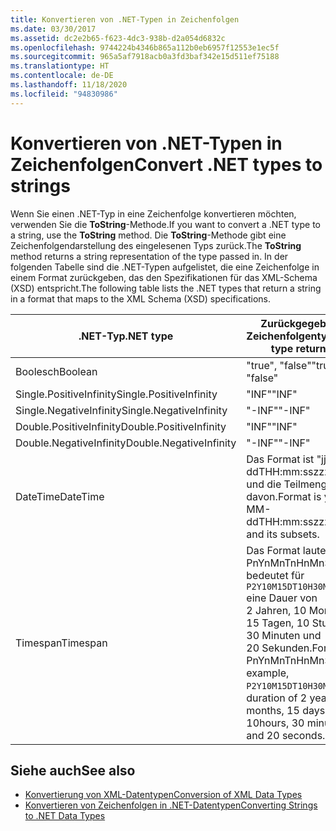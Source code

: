 ```yaml
---
title: Konvertieren von .NET-Typen in Zeichenfolgen
ms.date: 03/30/2017
ms.assetid: dc2e2b65-f623-4dc3-938b-d2a054d6832c
ms.openlocfilehash: 9744224b4346b865a112b0eb6957f12553e1ec5f
ms.sourcegitcommit: 965a5af7918acb0a3fd3baf342e15d511ef75188
ms.translationtype: HT
ms.contentlocale: de-DE
ms.lasthandoff: 11/18/2020
ms.locfileid: "94830986"
---
```

# <a name="convert-net-types-to-strings"></a><span data-ttu-id="ee02c-102">Konvertieren von .NET-Typen in Zeichenfolgen</span><span class="sxs-lookup"><span data-stu-id="ee02c-102">Convert .NET types to strings</span></span>

<span data-ttu-id="ee02c-103">Wenn Sie einen .NET-Typ in eine Zeichenfolge konvertieren möchten, verwenden Sie die **ToString**-Methode.</span><span class="sxs-lookup"><span data-stu-id="ee02c-103">If you want to convert a .NET type to a string, use the **ToString** method.</span></span> <span data-ttu-id="ee02c-104">Die **ToString**-Methode gibt eine Zeichenfolgendarstellung des eingelesenen Typs zurück.</span><span class="sxs-lookup"><span data-stu-id="ee02c-104">The **ToString** method returns a string representation of the type passed in.</span></span> <span data-ttu-id="ee02c-105">In der folgenden Tabelle sind die .NET-Typen aufgelistet, die eine Zeichenfolge in einem Format zurückgeben, das den Spezifikationen für das XML-Schema (XSD) entspricht.</span><span class="sxs-lookup"><span data-stu-id="ee02c-105">The following table lists the .NET types that return a string in a format that maps to the XML Schema (XSD) specifications.</span></span>  
  
|<span data-ttu-id="ee02c-106">.NET-Typ</span><span class="sxs-lookup"><span data-stu-id="ee02c-106">.NET type</span></span>|<span data-ttu-id="ee02c-107">Zurückgegebener Zeichenfolgentyp</span><span class="sxs-lookup"><span data-stu-id="ee02c-107">String type returned</span></span>|  
|-------------------------|--------------------------|  
|<span data-ttu-id="ee02c-108">Boolesch</span><span class="sxs-lookup"><span data-stu-id="ee02c-108">Boolean</span></span>|<span data-ttu-id="ee02c-109">"true", "false"</span><span class="sxs-lookup"><span data-stu-id="ee02c-109">"true", "false"</span></span>|  
|<span data-ttu-id="ee02c-110">Single.PositiveInfinity</span><span class="sxs-lookup"><span data-stu-id="ee02c-110">Single.PositiveInfinity</span></span>|<span data-ttu-id="ee02c-111">"INF"</span><span class="sxs-lookup"><span data-stu-id="ee02c-111">"INF"</span></span>|  
|<span data-ttu-id="ee02c-112">Single.NegativeInfinity</span><span class="sxs-lookup"><span data-stu-id="ee02c-112">Single.NegativeInfinity</span></span>|<span data-ttu-id="ee02c-113">"-INF"</span><span class="sxs-lookup"><span data-stu-id="ee02c-113">"-INF"</span></span>|  
|<span data-ttu-id="ee02c-114">Double.PositiveInfinity</span><span class="sxs-lookup"><span data-stu-id="ee02c-114">Double.PositiveInfinity</span></span>|<span data-ttu-id="ee02c-115">"INF"</span><span class="sxs-lookup"><span data-stu-id="ee02c-115">"INF"</span></span>|  
|<span data-ttu-id="ee02c-116">Double.NegativeInfinity</span><span class="sxs-lookup"><span data-stu-id="ee02c-116">Double.NegativeInfinity</span></span>|<span data-ttu-id="ee02c-117">"-INF"</span><span class="sxs-lookup"><span data-stu-id="ee02c-117">"-INF"</span></span>|  
|<span data-ttu-id="ee02c-118">DateTime</span><span class="sxs-lookup"><span data-stu-id="ee02c-118">DateTime</span></span>|<span data-ttu-id="ee02c-119">Das Format ist "jjjj-mm-ddTHH:mm:sszzzzzz" und die Teilmengen davon.</span><span class="sxs-lookup"><span data-stu-id="ee02c-119">Format is yyyy-MM-ddTHH:mm:sszzzzzz and its subsets.</span></span>|  
|<span data-ttu-id="ee02c-120">Timespan</span><span class="sxs-lookup"><span data-stu-id="ee02c-120">Timespan</span></span>|<span data-ttu-id="ee02c-121">Das Format lautet PnYnMnTnHnMnS. Die bedeutet für `P2Y10M15DT10H30M20S` eine Dauer von 2 Jahren, 10 Monaten, 15 Tagen, 10 Stunden, 30 Minuten und 20 Sekunden.</span><span class="sxs-lookup"><span data-stu-id="ee02c-121">Format is PnYnMnTnHnMnS, for example, `P2Y10M15DT10H30M20S` is a duration of 2 years, 10 months, 15 days, 10hours, 30 minutes and 20 seconds.</span></span>|  
  
## <a name="see-also"></a><span data-ttu-id="ee02c-122">Siehe auch</span><span class="sxs-lookup"><span data-stu-id="ee02c-122">See also</span></span>

- [<span data-ttu-id="ee02c-123">Konvertierung von XML-Datentypen</span><span class="sxs-lookup"><span data-stu-id="ee02c-123">Conversion of XML Data Types</span></span>](conversion-of-xml-data-types.md)
- [<span data-ttu-id="ee02c-124">Konvertieren von Zeichenfolgen in .NET-Datentypen</span><span class="sxs-lookup"><span data-stu-id="ee02c-124">Converting Strings to .NET Data Types</span></span>](converting-strings-to-dotnet-data-types.md)
